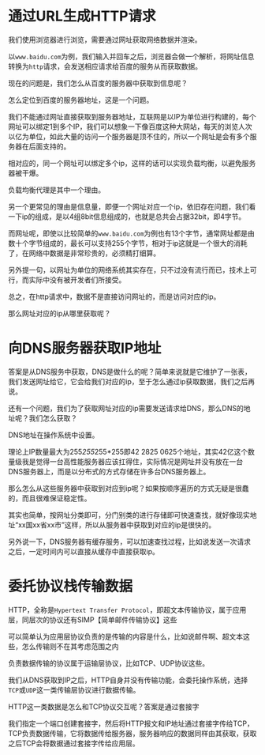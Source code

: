 
# 通过URL生成HTTP请求
我们使用浏览器进行浏览，需要通过网址获取网络数据并渲染。

以`www.baidu.com`为例，我们输入并回车之后，浏览器会做一个解析，将网址信息转换为`http`请求，会发送相应请求给百度的服务从而获取数据。

现在的问题是，我们怎么从百度的服务器中获取到信息呢？

怎么定位到百度的服务器地址，这是一个问题。

我们不能通过网址直接获取到服务器地址，互联网是以IP为单位进行构建的，每个网址可以绑定1到多个IP，我们可以想象一下像百度这种大网站，每天的浏览人次以亿为单位，如此大量的访问一个服务器是顶不住的，所以一个网址是会有多个服务器在后面支持的。

相对应的，同一个网址可以绑定多个ip，这样的话可以实现负载均衡，以避免服务器被干爆。

负载均衡代理是其中一个理由。

另一个更常见的理由是信息量，即便一个网址对应一个ip，依旧存在问题，我们看一下ip的组成，是以4组8bit信息组成的，也就是总共会占据32bit，即4字节。

而网址呢，即使以比较简单的`www.baidu.com`为例也有13个字节，通常网址都是由数十个字节组成的，最长可以支持255个字节，相对于ip这就是一个很大的消耗了，在网络中数据是非常珍贵的，必须精打细算。

另外提一句，以网址为单位的网络系统其实存在，只不过没有流行而已，技术上可行，而实际中没有被开发者们所接受。

总之，在http请求中，数据不是直接访问网址的，而是访问对应的ip。

那么网址对应的ip从哪里获取呢？

# 向DNS服务器获取IP地址
答案是从DNS服务中获取，DNS是做什么的呢？简单来说就是它维护了一张表，我们发送网址给它，它会给我们对应的ip，至于怎么通过ip获取数据，我们之后再说。

还有一个问题，我们为了获取网址对应的ip需要发送请求给DNS，那么DNS的地址呢？我们怎么获取？

DNS地址在操作系统中设置。

理论上IP数量最大为255*255*255*255即42 2825 0625个地址，其实42亿这个数量级我是觉得一台高性能服务器应该扛得住，实际情况是网址并没有放在一台DNS服务器上，而是以分布式的方式存储在许多台DNS服务器上。

那么怎么从这些服务器中获取到对应到ip呢？如果按顺序遍历的方式无疑是很蠢的，而且很难保证稳定性。

其实也简单，按网址分类即可，分门别类的进行存储即可快速查找，就好像现实地址“xx国xx省xx市”这样，所以从服务器中获取到对应的ip是很快的。

另外说一下，DNS服务器有缓存服务，可以加速查找过程，比如说发送一次请求之后，一定时间内可以直接从缓存中直接获取ip。

# 委托协议栈传输数据
HTTP，全称是`Hypertext Transfer Protocol`，即超文本传输协议，属于应用层，同层次的协议还有SIMP【简单邮件传输协议】这些

可以简单认为应用层协议负责的是传输的内容是什么，比如说邮件啊、超文本这些，怎么传输则不在其考虑范围之内

负责数据传输的协议属于运输层协议，比如TCP、UDP协议这些。

我们从DNS获取到IP之后，HTTP自身并没有传输功能，会委托操作系统，选择`TCP`或`UDP`这一类传输层协议进行数据传输。

HTTP这一类数据是怎么和TCP协议交互呢？答案是通过套接字

我们指定一个端口创建套接字，然后将HTTP报文和IP地址通过套接字传给TCP，TCP负责数据传输，它将数据传给服务器，服务器响应的数据同样由其获取，获取之后TCP会将数据通过套接字传给应用层。